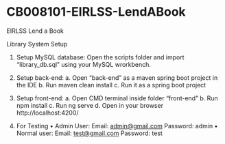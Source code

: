 # CB008101-EIRLSS-LendABook
EIRLSS Lend a Book

Library System Setup
1. Setup MySQL database: Open the scripts folder and import “library_db.sql” using your MySQL wrorkbench.

2. Setup back-end:
    a. Open “back-end” as a maven spring boot project in the IDE
    b. Run maven clean install
    c. Run it as a spring boot project

3. Setup front-end:
  a. Open CMD terminal inside folder “front-end”
  b. Run npm install
  c. Run ng serve
  d. Open in your browser http://localhost:4200/
  
4. For Testing
  • Admin User:
      Email: admin@gmail.com
      Password: admin
  • Normal user:
      Email: test@gmail.com
      Password: test
